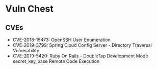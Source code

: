 # Vuln Chest


## CVEs

* CVE-2018-15473: OpenSSH User Enumeration
* CVE-2019-3799:  Spring Cloud Config Server - Directory Traversal Vulnerability
* CVE-2019-5420:  Ruby On Rails - DoubleTap Development Mode secret_key_base Remote Code Execution
